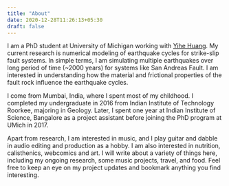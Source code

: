 ```yaml
---
title: "About"
date: 2020-12-28T11:26:13+05:30
draft: false
---
```


I am a PhD student at University of Michigan working  with [Yihe Huang](https://sites.lsa.umich.edu/yihehuang/). My current research is numerical modeling of earthquake cycles for strike-slip fault systems. In simple terms, I am simulating multiple earthquakes over long period of time (~2000 years) for systems like San Andreas Fault. I am interested in understanding how the material and frictional properties of the fault rock influence the earthquake cycles. 

I come from Mumbai, India, where I spent most of my childhood. I completed my undergraduate in 2016 from Indian Institute of Technology Roorkee, majoring in Geology. Later, I spent one year at Indian Institute of Science, Bangalore as a project assistant before joining the PhD program at UMich in 2017.


Apart from research, I am interested in music, and I play guitar and dabble in audio editing and production as a hobby. I am also interested in nutrition, calisthenics, webcomics and art. I will write about a variety of things here, including my ongoing research, some music projects, travel, and food. Feel free to keep an eye on my project updates and bookmark anything you find interesting.
